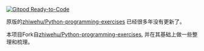 [![Gitpod Ready-to-Code](https://img.shields.io/badge/Gitpod-Ready--to--Code-blue?logo=gitpod)](https://gitpod.io/#https://github.com/zhiwehu/Python-programming-exercises) 

原版的[zhiwehu/Python-programming-exercises](zhiwehu/Python-programming-exercises)
已经很多年没有更新了。

本项目Fork自[zhiwehu/Python-programming-exercises](zhiwehu/Python-programming-exercises),
并在其基础上做一些整理和梳理。